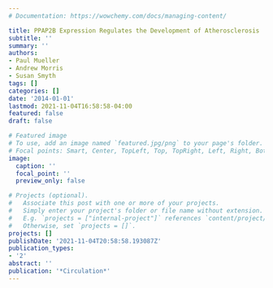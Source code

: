 ```yaml
---
# Documentation: https://wowchemy.com/docs/managing-content/

title: PPAP2B Expression Regulates the Development of Atherosclerosis
subtitle: ''
summary: ''
authors:
- Paul Mueller
- Andrew Morris
- Susan Smyth
tags: []
categories: []
date: '2014-01-01'
lastmod: 2021-11-04T16:58:58-04:00
featured: false
draft: false

# Featured image
# To use, add an image named `featured.jpg/png` to your page's folder.
# Focal points: Smart, Center, TopLeft, Top, TopRight, Left, Right, BottomLeft, Bottom, BottomRight.
image:
  caption: ''
  focal_point: ''
  preview_only: false

# Projects (optional).
#   Associate this post with one or more of your projects.
#   Simply enter your project's folder or file name without extension.
#   E.g. `projects = ["internal-project"]` references `content/project/deep-learning/index.md`.
#   Otherwise, set `projects = []`.
projects: []
publishDate: '2021-11-04T20:58:58.193087Z'
publication_types:
- '2'
abstract: ''
publication: '*Circulation*'
---
```

